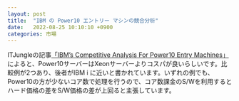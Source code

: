 ```yaml
---
layout: post
title:  "IBM の Power10 エントリー マシンの競合分析"
date:   2022-08-25 10:10:10 +0900
categories: 市場
---
```

ITJungleの記事[「IBM’s Competitive Analysis For Power10 Entry Machines」](https://www.itjungle.com/2022/08/22/ibms-competitive-analysis-for-power10-entry-machines/)によると、Power10サーバーはXeonサーバーよりコスパが良いらしいです。比較例が2つあり、後者がIBM i に近いと書かれています。いずれの例でも、Power10の方が少ないコア数で処理を行うので、コア数課金のS/Wを利用するとハード価格の差をS/W価格の差が上回ると主張しています。
